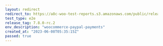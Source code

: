 ```yaml
---
layout: redirect
redirect_to: https://a8c-woo-test-reports.s3.amazonaws.com/public/release/7.8.0-rc.2/woocommerce-paypal-payments/e2e/index.html
test_type: e2e
release_tag: 7.8.0-rc.2
env_description: "woocommerce-paypal-payments"
created_at: "2023-06-08T05:35:15Z"
passed: true
---
```

